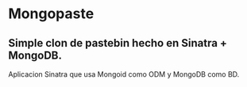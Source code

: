# Mongopaste

## Simple clon de pastebin hecho en Sinatra + MongoDB.

Aplicacion Sinatra que usa Mongoid como ODM y MongoDB como BD.

